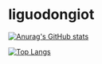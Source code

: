 # liguodongiot



[![Anurag's GitHub stats](https://github-readme-stats.vercel.app/api?username=liguodongiot&show_icons=true&theme=gruvbox)](https://github.com/anuraghazra/github-readme-stats)

[![Top Langs](https://github-readme-stats.vercel.app/api/top-langs/?username=liguodongiot&layout=compact&theme=gruvbox)](https://github.com/anuraghazra/github-readme-stats)
